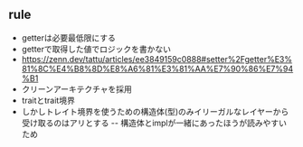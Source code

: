 
## rule
- getterは必要最低限にする
- getterで取得した値でロジックを書かない
 - https://zenn.dev/tattu/articles/ee3849159c0888#setter%2Fgetter%E3%81%8C%E4%B8%8D%E8%A6%81%E3%81%AA%E7%90%86%E7%94%B1
- クリーンアーキテクチャを採用
- traitとtrait境界
- しかしトレイト境界を使うための構造体(型)のみイリーガルなレイヤーから受け取るのはアリとする
 -- 構造体とimplが一緒にあったほうが読みやすいため